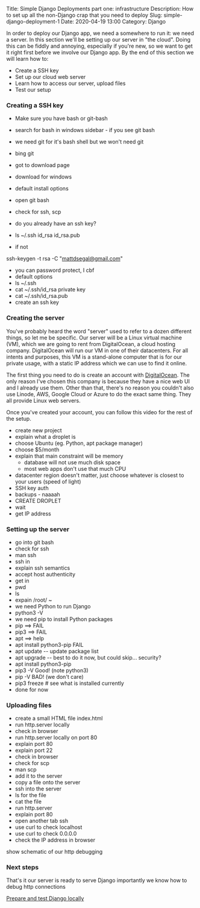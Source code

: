 Title: Simple Django Deployments part one: infrastructure
Description: How to set up all the non-Django crap that you need to deploy
Slug: simple-django-deployment-1
Date: 2020-04-19 13:00
Category: Django

In order to deploy our Django app, we need a somewhere to run it: we need a server.
In this section we'll be setting up our server in "the cloud".
Doing this can be fiddly and annoying, especially if you're new, so we want to get it right first before we involve our Django app. By the end of this section we will learn how to:

- Create a SSH key
- Set up our cloud web server
- Learn how to access our server, upload files
- Test our setup

### Creating a SSH key

- Make sure you have bash or git-bash
- search for bash in windows sidebar - if you see git bash
- we need git for it's bash shell but we won't need git

- bing git
- got to download page
- download for windows
- default install options

- open git bash
- check for ssh, scp

- do you already have an ssh key?
- ls ~/.ssh id_rsa id_rsa.pub
- if not

ssh-keygen -t rsa -C "mattdsegal@gmail.com"

- you can password protect, I cbf
- default options
- ls ~/.ssh
- cat ~/.ssh/id_rsa private key
- cat ~/.ssh/id_rsa.pub
- create an ssh key

### Creating the server

You've probably heard the word "server" used to refer to a dozen different things, so let me be specific.
Our server will be a Linux virtual machine (VM), which we are going to rent from DigitalOcean, a cloud hosting company.
DigitalOcean will run our VM in one of their datacenters. For all intents and purposes, this VM is a stand-alone computer that is for our private usage, with a static IP address which we can use to find it online.

The first thing you need to do is create an account with [DigitalOcean](https://www.digitalocean.com/). The only reason I've chosen this company is because they have a nice web UI and I already use them. Other than that, there's no reason you couldn't also use Linode, AWS, Google Cloud or Azure to do the exact same thing. They all provide Linux web servers.

Once you've created your account, you can follow this video for the rest of the setup.

- create new project
- explain what a droplet is
- choose Ubuntu (eg. Python, apt package manager)
- choose \$5/month
- explain that main constraint will be memory
  - database will not use much disk space
  - most web apps don't use that much CPU
- datacenter region doesn't matter, just choose whatever is closest to your users (speed of light)
- SSH key auth
- backups - naaaah
- CREATE DROPLET
- wait
- get IP address

### Setting up the server

- go into git bash
- check for ssh
- man ssh
- ssh in
- explain ssh semantics
- accept host authenticity
- get in
- pwd
- ls
- expain /root/ ~
- we need Python to run Django
- python3 -V
- we need pip to install Python packages
- pip ==> FAIL
- pip3 ==> FAIL
- apt ==> help
- apt install python3-pip FAIL
- apt update -- update package list
- apt upgrade -- best to do it now, but could skip... security?
- apt install python3-pip
- pip3 -V Good! (note python3)
- pip -V BAD! (we don't care)
- pip3 freeze # see what is installed currently
- done for now

### Uploading files

- create a small HTML file index.html
- run http.server locally
- check in browser
- run http.server locally on port 80
- explain port 80
- explain port 22
- check in browser
- check for scp
- man scp
- add it to the server
- copy a file onto the server
- ssh into the server
- ls for the file
- cat the file
- run http.server
- explain port 80
- open another tab ssh
- use curl to check localhost
- use curl to check 0.0.0.0
- check the IP address in browser

show schematic of our http debugging

### Next steps

That's it our server is ready to serve Django
importantly we know how to debug http connections

[Prepare and test Django locally]({filename}/simple-django-deployment-2.md)
